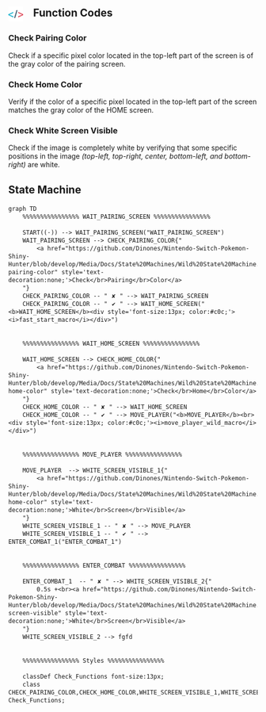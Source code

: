 <h2>
    <img src="https://raw.githubusercontent.com/Dinones/Repository-Images/master/NS%20Shiny%20Hunter/SVG/Code.svg" width="30px" align="top"/>
    ⠀Function Codes
</h2>

<!-- #################### CHECK PAIRING COLOR #################### -->

<h3 id="check-pairing-color">Check Pairing Color</h3>

<p>Check if a specific pixel color located in the top-left part of the screen is of the gray color of the pairing screen.</p>

<!-- #################### CHECK HOME COLOR #################### -->

<h3 id="check-home-color">Check Home Color</h3>

<p>Verify if the color of a specific pixel located in the top-left part of the screen matches the gray color of the HOME screen.</p>

<!-- #################### CHECK WHITE SCREEN VISIBLE #################### -->

<h3 id="white-screen-visible">Check White Screen Visible</h3>

<p>Check if the image is completely white by verifying that some specific positions in the image <i>(top-left, top-right, center, bottom-left, and bottom-right)</i> are white.</p>

<!-- #################### STATE MACHINE #################### -->

<h2>State Machine</h2>

```mermaid
graph TD
    %%%%%%%%%%%%%%%% WAIT_PAIRING_SCREEN %%%%%%%%%%%%%%%%

    START((·)) --> WAIT_PAIRING_SCREEN("WAIT_PAIRING_SCREEN")
    WAIT_PAIRING_SCREEN --> CHECK_PAIRING_COLOR{"
        <a href="https://github.com/Dinones/Nintendo-Switch-Pokemon-Shiny-Hunter/blob/develop/Media/Docs/State%20Machines/Wild%20State%20Machine.md#check-pairing-color" style='text-decoration:none;'>Check</br>Pairing</br>Color</a>
    "}
    CHECK_PAIRING_COLOR -- "⠀✘⠀" --> WAIT_PAIRING_SCREEN
    CHECK_PAIRING_COLOR -- "⠀✔⠀" --> WAIT_HOME_SCREEN("<b>WAIT_HOME_SCREEN</b><div style='font-size:13px; color:#c0c;'><i>fast_start_macro</i></div>")


    %%%%%%%%%%%%%%%% WAIT_HOME_SCREEN %%%%%%%%%%%%%%%%
    
    WAIT_HOME_SCREEN --> CHECK_HOME_COLOR{"
        <a href="https://github.com/Dinones/Nintendo-Switch-Pokemon-Shiny-Hunter/blob/develop/Media/Docs/State%20Machines/Wild%20State%20Machine.md#check-home-color" style='text-decoration:none;'>Check</br>Home</br>Color</a>
    "}
    CHECK_HOME_COLOR -- "⠀✘⠀" --> WAIT_HOME_SCREEN
    CHECK_HOME_COLOR -- "⠀✔⠀" --> MOVE_PLAYER("<b>MOVE_PLAYER</b><br><div style='font-size:13px; color:#c0c;'><i>move_player_wild_macro</i></div>")


    %%%%%%%%%%%%%%%% MOVE_PLAYER %%%%%%%%%%%%%%%%

    MOVE_PLAYER  --> WHITE_SCREEN_VISIBLE_1{"
        <a href="https://github.com/Dinones/Nintendo-Switch-Pokemon-Shiny-Hunter/blob/develop/Media/Docs/State%20Machines/Wild%20State%20Machine.md#check-home-color" style='text-decoration:none;'>White</br>Screen</br>Visible</a>
    "}
    WHITE_SCREEN_VISIBLE_1 -- "⠀✘⠀" --> MOVE_PLAYER
    WHITE_SCREEN_VISIBLE_1 -- "⠀✔⠀" --> ENTER_COMBAT_1("ENTER_COMBAT_1")


    %%%%%%%%%%%%%%%% ENTER_COMBAT %%%%%%%%%%%%%%%%

    ENTER_COMBAT_1  -- "⠀✘⠀" --> WHITE_SCREEN_VISIBLE_2{"
        0.5s +<br><a href="https://github.com/Dinones/Nintendo-Switch-Pokemon-Shiny-Hunter/blob/develop/Media/Docs/State%20Machines/Wild%20State%20Machine.md#white-screen-visible" style='text-decoration:none;'>White</br>Screen</br>Visible</a>
    "}
    WHITE_SCREEN_VISIBLE_2 --> fgfd


    %%%%%%%%%%%%%%%% Styles %%%%%%%%%%%%%%%%

    classDef Check_Functions font-size:13px;
    class CHECK_PAIRING_COLOR,CHECK_HOME_COLOR,WHITE_SCREEN_VISIBLE_1,WHITE_SCREEN_VISIBLE_2,COMMENT_1 Check_Functions;
```